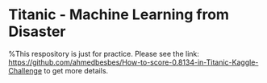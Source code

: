 # Titanic - Machine Learning from Disaster
%This respository is just for practice. Please see the link: https://github.com/ahmedbesbes/How-to-score-0.8134-in-Titanic-Kaggle-Challenge to get more details.

